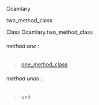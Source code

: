 Ocamlary

two_method_class

Class Ocamlary.two_method_class

<a id="method-one"></a>

###### method one :

> [one_method_class](Ocamlary.one_method_class.md)


<a id="method-undo"></a>

###### method undo :

> unit
